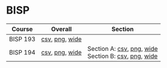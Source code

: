 # BISP

| Course | Overall | Section |
| ------ | ------- | ------- |
| BISP 193 | [csv](https://github.com/UCSD-Historical-Enrollment-Data/2025Winter/blob/main/overall/BISP%20193.csv), [png](https://raw.githubusercontent.com/UCSD-Historical-Enrollment-Data/2025Winter/main/plot_overall/BISP%20193.png), [wide](https://raw.githubusercontent.com/UCSD-Historical-Enrollment-Data/2025Winter/main/plot_overall_wide/BISP%20193.png) |  |
| BISP 194 | [csv](https://github.com/UCSD-Historical-Enrollment-Data/2025Winter/blob/main/overall/BISP%20194.csv), [png](https://raw.githubusercontent.com/UCSD-Historical-Enrollment-Data/2025Winter/main/plot_overall/BISP%20194.png), [wide](https://raw.githubusercontent.com/UCSD-Historical-Enrollment-Data/2025Winter/main/plot_overall_wide/BISP%20194.png) | Section A: [csv](https://github.com/UCSD-Historical-Enrollment-Data/2025Winter/blob/main/section/BISP%20194_A.csv), [png](https://raw.githubusercontent.com/UCSD-Historical-Enrollment-Data/2025Winter/main/plot_section/BISP%20194_A.png), [wide](https://raw.githubusercontent.com/UCSD-Historical-Enrollment-Data/2025Winter/main/plot_section_wide/BISP%20194_A.png)<br>Section B: [csv](https://github.com/UCSD-Historical-Enrollment-Data/2025Winter/blob/main/section/BISP%20194_B.csv), [png](https://raw.githubusercontent.com/UCSD-Historical-Enrollment-Data/2025Winter/main/plot_section/BISP%20194_B.png), [wide](https://raw.githubusercontent.com/UCSD-Historical-Enrollment-Data/2025Winter/main/plot_section_wide/BISP%20194_B.png) |

